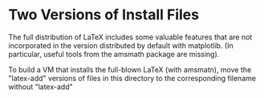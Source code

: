 # Two Versions of Install Files

The full distribution of LaTeX includes some valuable features that are not incorporated in 
the version distributed by default with matplotlib. (In particular, useful tools from the amsmath
package are missing).

To build a VM that installs the full-blown LaTeX (with amsmatn), move the "latex-add" versions of files in this directory to the corresponding filename without "latex-add"

